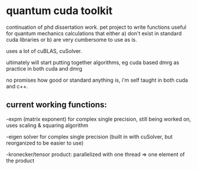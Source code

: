 # quantum cuda toolkit

continuation of phd dissertation work.  pet project to write functions useful for quantum mechanics calculations that either a) don't exist in standard cuda libraries or b) are very cumbersome to use as is.

uses a lot of cuBLAS, cuSolver.

ultimately will start putting together algorithms, eg cuda based dmrg as practice in both cuda and dmrg

no promises how good or standard anything is, i'm self taught in both cuda and c++.

## current working functions:

-expm (matrix exponent) for complex single precision, still being worked on, uses scaling & squaring algorithm

-eigen solver for complex single precision (built in with cuSolver, but reorganized to be easier to use)

-kronecker/tensor product: parallelized with one thread => one element of the product
